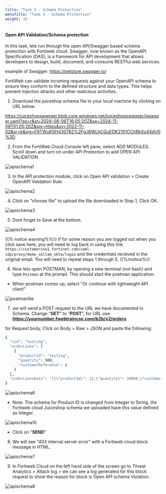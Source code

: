 ```yaml
---
title: "Task 3 - Schema Protection"
menuTitle: "Task 3 - Schema Protection"
weight: 30
---
```


#### Open API Validation/Schema protection

In this task, lets run through the open API/Swagger based schema protection with Fortiweb cloud. Swagger, now known as the OpenAPI Specification (OAS), is a framework for API development that allows developers to design, build, document, and consume RESTful web services.

example of Swagger: https://petstore.swagger.io/

FortiWeb can validate incoming requests against your OpenAPI schema to ensure they conform to the defined structure and data types. This helps prevent injection attacks and other malicious activities.

1. Download the juiceshop schema file to your local machine by clicking on URL below.


https://juiceshopswagger.blob.core.windows.net/juiceshopswagger/swagger.yaml?sp=r&st=2024-08-06T16:05:20Z&se=2024-11-09T01:05:20Z&spr=https&sv=2022-11-02&sr=b&sig=F8TWuKSH430782%2FgJBWLhCQuEDK2101CChRkXx4XdU0%3D


2. From the FortiWeb Cloud Console left pane, select ADD MODULES. Scroll down and turn on  under API Protection to add OPEN API VALIDATION

![apischema1](api-schema1.png)

3. In the API protection module, click on Open API validation > Create OpenAPI Validation Rule. 

![apischema2](api-schema2.png)

4. Click on "choose file" to upload the file downloaded in Step 1, Click OK. 

![apischema3](api-schema3.png)

5. Dont forget to Save at the bottom. 

![apischema4](api-schema4.png)

{{% notice warning%%}}
If for some reason you are logged out when you click save here, you will need to log back in using this link ```https://customersso1.fortinet.com/saml-idp/proxy/demo_sallam_okta/login``` and the credentials recieved in the original email.  You will need to repeat steps 1 through 5.
{{%/notice%}}

6. Now lets open POSTMAN, by opening a new terminal (not bash) and type ```Postman``` at the prompt.  This should start the postman application.

- When postman comes up, select "Or continue with lightweight API client"

![postmanlite](p-light.png)

7. we will send a POST request to the URL we have documented in Schema. Change "**GET**" to "**POST**", for URL use: **https://yournumber.fwebtraincse.com/b2b/v2/orders**

for Request body, Click on Body > Raw > JSON and paste the following:

```sh
{
  "cid": "testing",
  "orderLines": [
    {
      "productId": "testing",
      "quantity": 500,
      "customerReference": 1
    }
  ],
  "orderLinesData": "[{\"productId\": 12,\"quantity\": 10000,\"customerReference\": [\"PO0000001.2\", \"SM20180105|042\"],\"couponCode\": \"pes[Bh.u*t\"},{\"productId\": 13,\"quantity\": 2000,\"customerReference\": \"PO0000003.4\"}]"
}
```
![apischema6](api-schema6.png)

- Note: The schema for Product ID is changed from Integer to String. the Fortiweb cloud Juiceshop schema we uploaded have this value defined as Integer. 

![apischema10](api-schema10.png)

- Click on "**SEND**"

8. We will see "403 internal server error" with a Fortiweb cloud block message in HTML.

![apischema7](api-schema7.png)

9. In Fortiweb Cloud on the left hand side of the screen go to Threat Analytics > Attack log > we can see a log generated for this block request to show the reason for block is Open API schema Violation. 

![apischema8](api-schema8.png)
